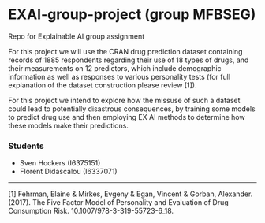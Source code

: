 # EXAI-group-project (group MFBSEG)

Repo for Explainable AI group assignment

For this project we will use the CRAN drug prediction dataset containing records of 1885 respondents regarding their use of 18 types of drugs, and their measurements on 12 predictors, which include demographic information as well as responses to various personality tests (for full explanation of the dataset construction please review [1]). 

For this project we intend to explore how the missuse of such a dataset could lead to potentially disastrous consequences, by training some models to predict drug use and then employing EX AI methods to determine how these models make their predictions.

### Students
* Sven Hockers (I6375151)
* Florent Didascalou (I6337071)


---

[1] Fehrman, Elaine & Mirkes, Evgeny & Egan, Vincent & Gorban, Alexander. (2017). The Five Factor Model of Personality and Evaluation of Drug Consumption Risk. 10.1007/978-3-319-55723-6_18. 

